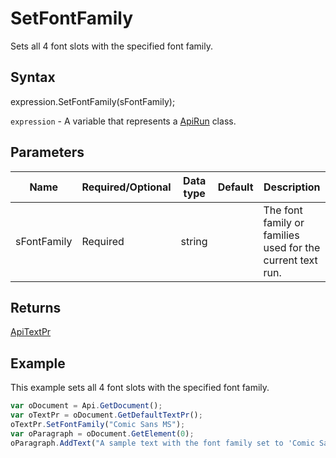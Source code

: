 # SetFontFamily

Sets all 4 font slots with the specified font family.

## Syntax

expression.SetFontFamily(sFontFamily);

`expression` - A variable that represents a [ApiRun](../ApiRun.md) class.

## Parameters

| **Name** | **Required/Optional** | **Data type** | **Default** | **Description** |
| ------------- | ------------- | ------------- | ------------- | ------------- |
| sFontFamily | Required | string |  | The font family or families used for the current text run. |

## Returns

[ApiTextPr](../../ApiTextPr/ApiTextPr.md)

## Example

This example sets all 4 font slots with the specified font family.

```javascript
var oDocument = Api.GetDocument();
var oTextPr = oDocument.GetDefaultTextPr();
oTextPr.SetFontFamily("Comic Sans MS");
var oParagraph = oDocument.GetElement(0);
oParagraph.AddText("A sample text with the font family set to 'Comic Sans MS' using the text properties.");
```
